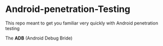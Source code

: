 # Android-penetration-Testing
This repo meant to get you familiar very quickly with Android penetration testing

The **ADB** (Android Debug Bride)
